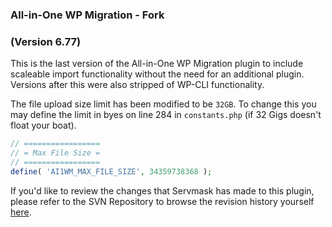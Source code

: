 ### All-in-One WP Migration - Fork ###
### (Version 6.77) ###

This is the last version of the All-in-One WP Migration plugin to include scaleable import functionality without the need for an additional plugin. Versions after this were also stripped of WP-CLI functionality.

The file upload size limit has been modified to be `32GB`. To change this you may define the limit in byes on line 284 in `constants.php` (if 32 Gigs doesn't float your boat).

```php
// =================
// = Max File Size =
// =================
define( 'AI1WM_MAX_FILE_SIZE', 34359738368 );
```

If you'd like to review the changes that Servmask has made to this plugin, please refer to the SVN Repository to browse the revision history yourself [here](https://plugins.trac.wordpress.org/log/all-in-one-wp-migration).
